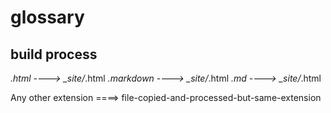 # glossary

## build process

*.html      ----> _site/*.html
*.markdown  ----> _site/*.html
*.md        ----> _site/*.html

Any other extension ====> file-copied-and-processed-but-same-extension
